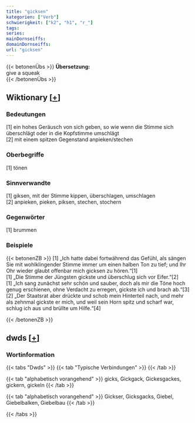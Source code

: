 ```yaml
---
title: "gicksen"
kategorien: ["Verb"]
schwierigkeit: ["k2", "h1", "r_"]
tags:
series:
mainDornseiffs:
domainDornseiffs:
url: "gicksen"
---
```


{{< betonenÜbs >}}
**Übersetzung:**  
give a squeak  
{{< /betonenÜbs >}}

## Wiktionary [[+](https://de.wiktionary.org/wiki/gicksen)]

### Bedeutungen
[1] ein hohes Geräusch von sich geben, so wie wenn die Stimme sich überschlägt oder in die Kopfstimme umschlägt  
[2] mit einem spitzen Gegenstand anpieken/stechen  

### Oberbegriffe
[1] tönen  

### Sinnverwandte
[1] giksen, mit der Stimme kippen, überschlagen, umschlagen  
[2] anpieken, pieken, piksen, stechen, stochern  

### Gegenwörter
[1] brummen  

### Beispiele
{{< betonenZB >}}
[1] „Ich hatte dabei fortwährend das Gefühl, als sängen Sie mit wohlklingender Stimme immer um einen halben Ton zu tief; und Ihr Ohr wieder glaubt offenbar mich gicksen zu hören.“[1]  
[1] „Die Stimme der Jüngsten gickste und überschlug sich vor Eifer.“[2]  
[1] „Ich sang zunächst sehr schön und sauber, doch als mir die Töne hoch genug erschienen, ohne Verdacht zu erregen, gickste ich und brach ab.“[3]  
[2] „Der Staatsrat aber drückte und schob mein Hinterteil nach, und mehr als zehnmal gickste er mich, und weil sein Horn spitz und scharf war, schlug ich aus und brüllte um Hilfe.“[4]  

{{< /betonenZB >}}


## dwds [[+](https://www.dwds.de/wb/gicksen)]

### Wortinformation
{{< tabs "Dwds" >}}
{{< tab "Typische Verbindungen" >}}
{{< /tab >}}

{{< tab "alphabetisch vorangehend" >}}
gicks, Gickgack, Gickesgackes, gickern, gickeln
{{< /tab >}}

{{< tab "alphabetisch vorangehend" >}}
Gickser, Gicksgacks, Giebel, Giebelbalken, Giebelbau
{{< /tab >}}

{{< /tabs >}}

